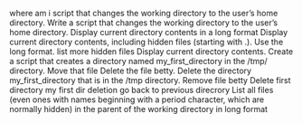 where am i
script that changes the working directory to the user’s home directory.
Write a script that changes the working directory to the user’s home directory.
Display current directory contents in a long format
Display current directory contents, including hidden files (starting with .). Use the long format.
list more hidden files
Display current directory contents.
Create a script that creates a directory named my_first_directory in the /tmp/ directory.
Move that file
Delete the file betty.
Delete the directory my_first_directory that is in the /tmp directory.
Remove file betty
Delete first directory
my first dir deletion
go back to previous direcrory
List all files (even ones with names beginning with a period character, which are normally hidden) in the parent of the working directory in long format
